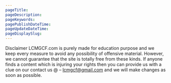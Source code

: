 ```yaml
---
pageTitle: 
pageDescription: 
pageKeywords: 
pagePublishDateTime: 
pageUpdateDateTime: 
pageDisplaySlug: 
---
```

Disclaimer
LCMGCF.com is purely made for education purpose and we keep every measure to avoid any possibility of offensive material. However, we cannot guarantee that the site is totally free from these kinds. If anyone finds a content which is injuring your rights then you can provide us with a clue on our contact us @ – lcmgcf@gmail.com and we will make changes as soon as possible.